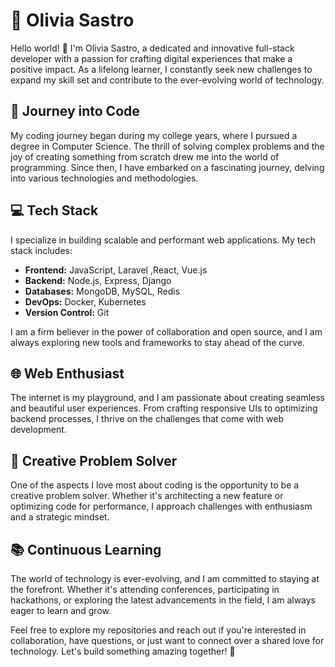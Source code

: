 # 🌟 Olivia Sastro

Hello world! 👋 I'm Olivia Sastro, a dedicated and innovative full-stack developer with a passion for crafting digital experiences that make a positive impact. As a lifelong learner, I constantly seek new challenges to expand my skill set and contribute to the ever-evolving world of technology.

## 🚀 Journey into Code

My coding journey began during my college years, where I pursued a degree in Computer Science. The thrill of solving complex problems and the joy of creating something from scratch drew me into the world of programming. Since then, I have embarked on a fascinating journey, delving into various technologies and methodologies.

## 💻 Tech Stack

I specialize in building scalable and performant web applications. My tech stack includes:

- **Frontend:** JavaScript, Laravel ,React, Vue.js
- **Backend:** Node.js, Express, Django
- **Databases:** MongoDB, MySQL, Redis
- **DevOps:** Docker, Kubernetes
- **Version Control:** Git

I am a firm believer in the power of collaboration and open source, and I am always exploring new tools and frameworks to stay ahead of the curve.

## 🌐 Web Enthusiast

The internet is my playground, and I am passionate about creating seamless and beautiful user experiences. From crafting responsive UIs to optimizing backend processes, I thrive on the challenges that come with web development.

## 🌈 Creative Problem Solver

One of the aspects I love most about coding is the opportunity to be a creative problem solver. Whether it's architecting a new feature or optimizing code for performance, I approach challenges with enthusiasm and a strategic mindset.

## 📚 Continuous Learning

The world of technology is ever-evolving, and I am committed to staying at the forefront. Whether it's attending conferences, participating in hackathons, or exploring the latest advancements in the field, I am always eager to learn and grow.

Feel free to explore my repositories and reach out if you're interested in collaboration, have questions, or just want to connect over a shared love for technology. Let's build something amazing together! 🚀
